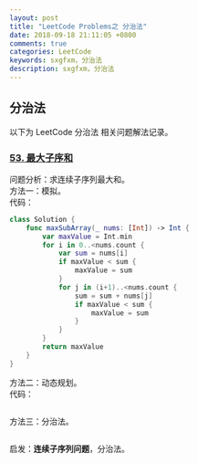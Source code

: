 ```yaml
---
layout: post
title: "LeetCode Problems之 分治法"
date: 2018-09-18 21:11:05 +0800
comments: true
categories: LeetCode
keywords: sxgfxm，分治法
description: sxgfxm，分治法
---
```


## 分治法
以下为 LeetCode 分治法 相关问题解法记录。  
<!-- more -->

### [53. 最大子序和](https://leetcode-cn.com/problems/maximum-subarray/description/)
问题分析：求连续子序列最大和。  
方法一：模拟。  
代码：  
```swift
class Solution {
    func maxSubArray(_ nums: [Int]) -> Int {
        var maxValue = Int.min
        for i in 0..<nums.count {
            var sum = nums[i]
            if maxValue < sum {
                maxValue = sum
            }
            for j in (i+1)..<nums.count {
                sum = sum + nums[j]
                if maxValue < sum {
                    maxValue = sum
                }
            }
        }
        return maxValue
    }
}
```
方法二：动态规划。  
代码：  
```
```
方法三：分治法。  
```
```
启发：**连续子序列问题**，分治法。
